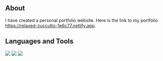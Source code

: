 ## About
I have created a personal portfolio website. Here is the link to my portfolio https://relaxed-zuccutto-1e6c77.netlify.app.

## Languages and Tools
<p align="left">
<img src="https://img.icons8.com/color/48/000000/html-5.png"/>
<img src="https://img.icons8.com/color/48/000000/css3.png"/>
<img src="https://img.icons8.com/?format=png&color=000000"/>
</p>
